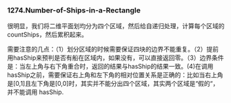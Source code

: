 ### 1274.Number-of-Ships-in-a-Rectangle

很明显，我们将二维平面划均分为四个区域，然后给自递归处理，计算每个区域的countShips，然后累积起来。

需要注意的几点：（1）划分区域的时候需要保证四块的边界不能重复。（2）提前用hasShip来预判是否有船在区域内，如果没有，可以直接返回零。（3）边界条件是：当左上角与右下角重合时，返回的结果与hasShip的结果一致。(4)在调用hasShip之前，需要保证右上角和左下角的相对位置关系是正确的：比如当右上角是[0,1]且左下角是[0,0]时，其实并不能分出四个区域，其实两个区域是“假的“，并不能调用 hasShip.
